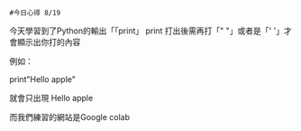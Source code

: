 ```
#今日心得 8/19
```
今天學習到了Python的輸出「「print」
print 打出後需再打「" "」或者是「' '」才會顯示出你打的內容

例如：

print"Hello apple"

就會只出現 Hello apple

而我們練習的網站是Google colab

